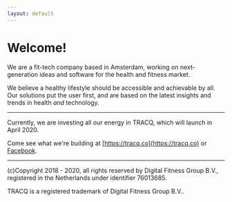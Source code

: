 ```yaml
---
layout: default
---
```


# Welcome!

We are a fit-tech company based in Amsterdam, working on next-generation ideas and software for the health and fitness market.

We believe a healthy lifestyle should be accessible and achievable by all. Our solutions put the user first, and are based on the latest insights and trends in health _and_ technology.

---

Currently, we are investing all our energy in TRACQ, which will launch in April 2020. 

Come see what we're building at [https://tracq.co](https://tracq.co) or [Facebook](https://facebook.com/tracqapp).

---

(c)Copyright 2018 - 2020, all rights reserved by Digital Fitness Group B.V., registered in the Netherlands under identifier 76013685.

TRACQ is a registered trademark of Digital Fitness Group B.V..
